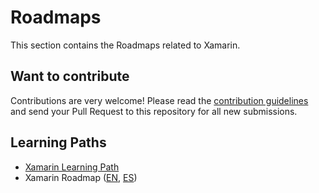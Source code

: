 # Roadmaps

This section contains the Roadmaps related to Xamarin.

## Want to contribute

Contributions are very welcome! Please read the [contribution guidelines](contributing-guidelines.md) and send your Pull Request to this repository for all new submissions.

## Learning Paths

- [Xamarin Learning Path](learning-path/)
- Xamarin Roadmap ([EN](https://luismts.com/blog/xamarin/xamarin-roadmap/), [ES](https://luismts.com/es/blog/xamarin/ruta-de-aprendizaje-xamarin/))
